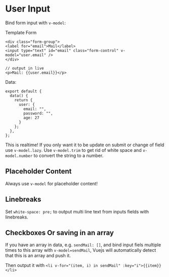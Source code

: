 # User Input

Bind form input with `v-model`:

Template Form

```
<div class="form-group">
<label for="email">Mail</label>
<input type="text" id="email" class="form-control" v-model="user.email" />
</div>

// output in live
<p>Mail: {{user.email}}</p>

```

Data: 

```
export default {
  data() {
    return {
      user: {
        email: "",
        password: "",
        age: 27
      }
    };
  },
};
```

This is realtime! If you only want it to be update on submit or change of field use `v-model.lazy`. Use `v-model.trim` to get rid of white space and `v-model.number` to convert the string to a number.

## Placeholder Content

Always use `v-model` for placeholder content!

## Linebreaks

Set `white-space: pre;` to output multi line text from inputs fields with linebreaks.

## Checkboxes Or saving in an array

If you have an array in data, e.g. `sendMail: []`, and bind input fiels multiple times to this array with `v-model=sendMail`, Vuejs will automatically detect that this is an array and push it.

Then output it with `<li v-for="(item, i) in sendMail" :key="i">{{item}}</li>`

